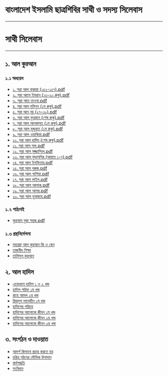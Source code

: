# বাংলাদেশ ইসলামি ছাত্রশিবির সাথী ও সদস্য সিলেবাস 

<hr/>

# সাথী সিলেবাস

<hr/>

## ১. আল কুরআন
### ১.১ অধ্যয়ন
- [১. সূরা আল বাকারা (১৫২-১৫৭).pdf](./Associate-Syllabus/%E0%A7%A7.%20%E0%A6%86%E0%A6%B2%20%E0%A6%95%E0%A7%81%E0%A6%B0%E0%A6%86%E0%A6%A8/%E0%A7%A7.%20%E0%A6%85%E0%A6%A7%E0%A7%8D%E0%A6%AF%E0%A7%9F%E0%A6%A8/%E0%A7%A7.%20%E0%A6%B8%E0%A7%82%E0%A6%B0%E0%A6%BE%20%E0%A6%86%E0%A6%B2%20%E0%A6%AC%E0%A6%BE%E0%A6%95%E0%A6%BE%E0%A6%B0%E0%A6%BE%20(%E0%A7%A7%E0%A7%AB%E0%A7%A8-%E0%A7%A7%E0%A7%AB%E0%A7%AD).pdf)
- [২. সূরা আলে ইমরান  (১৩-২০ রুকু).pdf](./Associate-Syllabus/%E0%A7%A7.%20%E0%A6%86%E0%A6%B2%20%E0%A6%95%E0%A7%81%E0%A6%B0%E0%A6%86%E0%A6%A8/%E0%A7%A7.%20%E0%A6%85%E0%A6%A7%E0%A7%8D%E0%A6%AF%E0%A7%9F%E0%A6%A8/%E0%A7%A8.%20%E0%A6%B8%E0%A7%82%E0%A6%B0%E0%A6%BE%20%E0%A6%86%E0%A6%B2%E0%A7%87%20%E0%A6%87%E0%A6%AE%E0%A6%B0%E0%A6%BE%E0%A6%A8%20%20(%E0%A7%A7%E0%A7%A9-%E0%A7%A8%E0%A7%A6%20%E0%A6%B0%E0%A7%81%E0%A6%95%E0%A7%81).pdf)
- [৩. সূরা আত তাওবা.pdf](./Associate-Syllabus/%E0%A7%A7.%20%E0%A6%86%E0%A6%B2%20%E0%A6%95%E0%A7%81%E0%A6%B0%E0%A6%86%E0%A6%A8/%E0%A7%A7.%20%E0%A6%85%E0%A6%A7%E0%A7%8D%E0%A6%AF%E0%A7%9F%E0%A6%A8/%E0%A7%A9.%20%E0%A6%B8%E0%A7%82%E0%A6%B0%E0%A6%BE%20%E0%A6%86%E0%A6%A4%20%E0%A6%A4%E0%A6%BE%E0%A6%93%E0%A6%AC%E0%A6%BE.pdf)
- [৪. সূরা আল মুমিনুন (১ম রুকু).pdf](./Associate-Syllabus/%E0%A7%A7.%20%E0%A6%86%E0%A6%B2%20%E0%A6%95%E0%A7%81%E0%A6%B0%E0%A6%86%E0%A6%A8/%E0%A7%A7.%20%E0%A6%85%E0%A6%A7%E0%A7%8D%E0%A6%AF%E0%A7%9F%E0%A6%A8/%E0%A7%AA.%20%E0%A6%B8%E0%A7%82%E0%A6%B0%E0%A6%BE%20%E0%A6%86%E0%A6%B2%20%E0%A6%AE%E0%A7%81%E0%A6%AE%E0%A6%BF%E0%A6%A8%E0%A7%81%E0%A6%A8%20(%E0%A7%A7%E0%A6%AE%20%E0%A6%B0%E0%A7%81%E0%A6%95%E0%A7%81).pdf)
- [৫. সূরা আন নূর  (২৭-৩০).pdf](./Associate-Syllabus/%E0%A7%A7.%20%E0%A6%86%E0%A6%B2%20%E0%A6%95%E0%A7%81%E0%A6%B0%E0%A6%86%E0%A6%A8/%E0%A7%A7.%20%E0%A6%85%E0%A6%A7%E0%A7%8D%E0%A6%AF%E0%A7%9F%E0%A6%A8/%E0%A7%AB.%20%E0%A6%B8%E0%A7%82%E0%A6%B0%E0%A6%BE%20%E0%A6%86%E0%A6%A8%20%E0%A6%A8%E0%A7%82%E0%A6%B0%20%20(%E0%A7%A8%E0%A7%AD-%E0%A7%A9%E0%A7%A6).pdf)
- [৬. সূরা আল ফুরকান (শেষ রুকু).pdf](./Associate-Syllabus/%E0%A7%A7.%20%E0%A6%86%E0%A6%B2%20%E0%A6%95%E0%A7%81%E0%A6%B0%E0%A6%86%E0%A6%A8/%E0%A7%A7.%20%E0%A6%85%E0%A6%A7%E0%A7%8D%E0%A6%AF%E0%A7%9F%E0%A6%A8/%E0%A7%AC.%20%E0%A6%B8%E0%A7%82%E0%A6%B0%E0%A6%BE%20%E0%A6%86%E0%A6%B2%20%E0%A6%AB%E0%A7%81%E0%A6%B0%E0%A6%95%E0%A6%BE%E0%A6%A8%20(%E0%A6%B6%E0%A7%87%E0%A6%B7%20%E0%A6%B0%E0%A7%81%E0%A6%95%E0%A7%81).pdf)
- [৭. সূরা আল আনকাবুত  (১ম রুকু).pdf](./Associate-Syllabus/%E0%A7%A7.%20%E0%A6%86%E0%A6%B2%20%E0%A6%95%E0%A7%81%E0%A6%B0%E0%A6%86%E0%A6%A8/%E0%A7%A7.%20%E0%A6%85%E0%A6%A7%E0%A7%8D%E0%A6%AF%E0%A7%9F%E0%A6%A8/%E0%A7%AD.%20%E0%A6%B8%E0%A7%82%E0%A6%B0%E0%A6%BE%20%E0%A6%86%E0%A6%B2%20%E0%A6%86%E0%A6%A8%E0%A6%95%E0%A6%BE%E0%A6%AC%E0%A7%81%E0%A6%A4%20%20(%E0%A7%A7%E0%A6%AE%20%E0%A6%B0%E0%A7%81%E0%A6%95%E0%A7%81).pdf)
- [৮. সূরা আল হুজুরাত (১ম রুকু).pdf](./Associate-Syllabus/%E0%A7%A7.%20%E0%A6%86%E0%A6%B2%20%E0%A6%95%E0%A7%81%E0%A6%B0%E0%A6%86%E0%A6%A8/%E0%A7%A7.%20%E0%A6%85%E0%A6%A7%E0%A7%8D%E0%A6%AF%E0%A7%9F%E0%A6%A8/%E0%A7%AE.%20%E0%A6%B8%E0%A7%82%E0%A6%B0%E0%A6%BE%20%E0%A6%86%E0%A6%B2%20%E0%A6%B9%E0%A7%81%E0%A6%9C%E0%A7%81%E0%A6%B0%E0%A6%BE%E0%A6%A4%20(%E0%A7%A7%E0%A6%AE%20%E0%A6%B0%E0%A7%81%E0%A6%95%E0%A7%81).pdf)
- [৯. সূরা আল ওয়াকিয়া.pdf](./Associate-Syllabus/%E0%A7%A7.%20%E0%A6%86%E0%A6%B2%20%E0%A6%95%E0%A7%81%E0%A6%B0%E0%A6%86%E0%A6%A8/%E0%A7%A7.%20%E0%A6%85%E0%A6%A7%E0%A7%8D%E0%A6%AF%E0%A7%9F%E0%A6%A8/%E0%A7%AF.%20%E0%A6%B8%E0%A7%82%E0%A6%B0%E0%A6%BE%20%E0%A6%86%E0%A6%B2%20%E0%A6%93%E0%A7%9F%E0%A6%BE%E0%A6%95%E0%A6%BF%E0%A7%9F%E0%A6%BE.pdf)
- [১০. সূরা আল হাদিদ (শেষ রুকু).pdf](./Associate-Syllabus/%E0%A7%A7.%20%E0%A6%86%E0%A6%B2%20%E0%A6%95%E0%A7%81%E0%A6%B0%E0%A6%86%E0%A6%A8/%E0%A7%A7.%20%E0%A6%85%E0%A6%A7%E0%A7%8D%E0%A6%AF%E0%A7%9F%E0%A6%A8/%E0%A7%A7%E0%A7%A6.%20%E0%A6%B8%E0%A7%82%E0%A6%B0%E0%A6%BE%20%E0%A6%86%E0%A6%B2%20%E0%A6%B9%E0%A6%BE%E0%A6%A6%E0%A6%BF%E0%A6%A6%20(%E0%A6%B6%E0%A7%87%E0%A6%B7%20%E0%A6%B0%E0%A7%81%E0%A6%95%E0%A7%81).pdf)
- [১১. সূরা আস সফ.pdf](./Associate-Syllabus/%E0%A7%A7.%20%E0%A6%86%E0%A6%B2%20%E0%A6%95%E0%A7%81%E0%A6%B0%E0%A6%86%E0%A6%A8/%E0%A7%A7.%20%E0%A6%85%E0%A6%A7%E0%A7%8D%E0%A6%AF%E0%A7%9F%E0%A6%A8/%E0%A7%A7%E0%A7%A7.%20%E0%A6%B8%E0%A7%82%E0%A6%B0%E0%A6%BE%20%E0%A6%86%E0%A6%B8%20%E0%A6%B8%E0%A6%AB.pdf)
- [১২. সূরা আল মুজ্জাম্মিল.pdf](./Associate-Syllabus/%E0%A7%A7.%20%E0%A6%86%E0%A6%B2%20%E0%A6%95%E0%A7%81%E0%A6%B0%E0%A6%86%E0%A6%A8/%E0%A7%A7.%20%E0%A6%85%E0%A6%A7%E0%A7%8D%E0%A6%AF%E0%A7%9F%E0%A6%A8/%E0%A7%A7%E0%A7%A7.%20%E0%A6%B8%E0%A7%82%E0%A6%B0%E0%A6%BE%20%E0%A6%86%E0%A6%B8%20%E0%A6%B8%E0%A6%AB.pdf)
- [১৩. সূরা আল মুদ্দাসসির (আয়াত ১-৭).pdf](./Associate-Syllabus/%E0%A7%A7.%20%E0%A6%86%E0%A6%B2%20%E0%A6%95%E0%A7%81%E0%A6%B0%E0%A6%86%E0%A6%A8/%E0%A7%A7.%20%E0%A6%85%E0%A6%A7%E0%A7%8D%E0%A6%AF%E0%A7%9F%E0%A6%A8/%E0%A7%A7%E0%A7%A9.%20%E0%A6%B8%E0%A7%82%E0%A6%B0%E0%A6%BE%20%E0%A6%86%E0%A6%B2%20%E0%A6%AE%E0%A7%81%E0%A6%A6%E0%A7%8D%E0%A6%A6%E0%A6%BE%E0%A6%B8%E0%A6%B8%E0%A6%BF%E0%A6%B0%20(%E0%A6%86%E0%A7%9F%E0%A6%BE%E0%A6%A4%20%E0%A7%A7-%E0%A7%AD).pdf)
- [১৪. সূরা আল ইনফিতার.pdf](./Associate-Syllabus/%E0%A7%A7.%20%E0%A6%86%E0%A6%B2%20%E0%A6%95%E0%A7%81%E0%A6%B0%E0%A6%86%E0%A6%A8/%E0%A7%A7.%20%E0%A6%85%E0%A6%A7%E0%A7%8D%E0%A6%AF%E0%A7%9F%E0%A6%A8/%E0%A7%A7%E0%A7%AA.%20%E0%A6%B8%E0%A7%82%E0%A6%B0%E0%A6%BE%20%E0%A6%86%E0%A6%B2%20%E0%A6%87%E0%A6%A8%E0%A6%AB%E0%A6%BF%E0%A6%A4%E0%A6%BE%E0%A6%B0.pdf)
- [১৫. সূরা আল বুরুজ.pdf](./Associate-Syllabus/%E0%A7%A7.%20%E0%A6%86%E0%A6%B2%20%E0%A6%95%E0%A7%81%E0%A6%B0%E0%A6%86%E0%A6%A8/%E0%A7%A7.%20%E0%A6%85%E0%A6%A7%E0%A7%8D%E0%A6%AF%E0%A7%9F%E0%A6%A8/%E0%A7%A7%E0%A7%AB.%20%E0%A6%B8%E0%A7%82%E0%A6%B0%E0%A6%BE%20%E0%A6%86%E0%A6%B2%20%E0%A6%AC%E0%A7%81%E0%A6%B0%E0%A7%81%E0%A6%9C.pdf)
- [১৬. সূরা আল গাশিয়া.pdf](./Associate-Syllabus/%E0%A7%A7.%20%E0%A6%86%E0%A6%B2%20%E0%A6%95%E0%A7%81%E0%A6%B0%E0%A6%86%E0%A6%A8/%E0%A7%A7.%20%E0%A6%85%E0%A6%A7%E0%A7%8D%E0%A6%AF%E0%A7%9F%E0%A6%A8/%E0%A7%A7%E0%A7%AC.%20%E0%A6%B8%E0%A7%82%E0%A6%B0%E0%A6%BE%20%E0%A6%86%E0%A6%B2%20%E0%A6%97%E0%A6%BE%E0%A6%B6%E0%A6%BF%E0%A7%9F%E0%A6%BE.pdf)
- [১৭. সূরা আল লাইল.pdf](./Associate-Syllabus/%E0%A7%A7.%20%E0%A6%86%E0%A6%B2%20%E0%A6%95%E0%A7%81%E0%A6%B0%E0%A6%86%E0%A6%A8/%E0%A7%A7.%20%E0%A6%85%E0%A6%A7%E0%A7%8D%E0%A6%AF%E0%A7%9F%E0%A6%A8/%E0%A7%A7%E0%A7%AD.%20%E0%A6%B8%E0%A7%82%E0%A6%B0%E0%A6%BE%20%E0%A6%86%E0%A6%B2%20%E0%A6%B2%E0%A6%BE%E0%A6%87%E0%A6%B2.pdf)
- [১৮. সূরা আল আলাক.pdf](./Associate-Syllabus/%E0%A7%A7.%20%E0%A6%86%E0%A6%B2%20%E0%A6%95%E0%A7%81%E0%A6%B0%E0%A6%86%E0%A6%A8/%E0%A7%A7.%20%E0%A6%85%E0%A6%A7%E0%A7%8D%E0%A6%AF%E0%A7%9F%E0%A6%A8/%E0%A7%A7%E0%A7%AE.%20%E0%A6%B8%E0%A7%82%E0%A6%B0%E0%A6%BE%20%E0%A6%86%E0%A6%B2%20%E0%A6%86%E0%A6%B2%E0%A6%BE%E0%A6%95.pdf)
- [১৯. সূরা আল আসর.pdf](./Associate-Syllabus/%E0%A7%A7.%20%E0%A6%86%E0%A6%B2%20%E0%A6%95%E0%A7%81%E0%A6%B0%E0%A6%86%E0%A6%A8/%E0%A7%A7.%20%E0%A6%85%E0%A6%A7%E0%A7%8D%E0%A6%AF%E0%A7%9F%E0%A6%A8/%E0%A7%A7%E0%A7%AF.%20%E0%A6%B8%E0%A7%82%E0%A6%B0%E0%A6%BE%20%E0%A6%86%E0%A6%B2%20%E0%A6%86%E0%A6%B8%E0%A6%B0.pdf)
- [২০. সূরা আল হুমাজাহ.pdf](./Associate-Syllabus/%E0%A7%A7.%20%E0%A6%86%E0%A6%B2%20%E0%A6%95%E0%A7%81%E0%A6%B0%E0%A6%86%E0%A6%A8/%E0%A7%A7.%20%E0%A6%85%E0%A6%A7%E0%A7%8D%E0%A6%AF%E0%A7%9F%E0%A6%A8/%E0%A7%A8%E0%A7%A6.%20%E0%A6%B8%E0%A7%82%E0%A6%B0%E0%A6%BE%20%E0%A6%86%E0%A6%B2%20%E0%A6%B9%E0%A7%81%E0%A6%AE%E0%A6%BE%E0%A6%9C%E0%A6%BE%E0%A6%B9.pdf)

### ১.২ পাঠ্যবই 
- [কুরআন বুঝা সহজ.pdf](./Associate-Syllabus/%E0%A7%A7.%20%E0%A6%86%E0%A6%B2%20%E0%A6%95%E0%A7%81%E0%A6%B0%E0%A6%86%E0%A6%A8/%E0%A7%A8.%20%E0%A6%AA%E0%A6%BE%E0%A6%A0%E0%A7%8D%E0%A6%AF%E0%A6%AC%E0%A6%87/quran_bujha_sohoj.pdf)
### ১.৩ গ্রন্থনির্দেশনা
- [মহাগ্রন্থ আল কুরআন কি ও কেন](./Associate-Syllabus/%E0%A7%A7.%20%E0%A6%86%E0%A6%B2%20%E0%A6%95%E0%A7%81%E0%A6%B0%E0%A6%86%E0%A6%A8/%E0%A7%A9.%20%E0%A6%97%E0%A7%8D%E0%A6%B0%E0%A6%A8%E0%A7%8D%E0%A6%A5%E0%A6%A8%E0%A6%BF%E0%A6%B0%E0%A7%8D%E0%A6%A6%E0%A7%87%E0%A6%B6%E0%A6%A8%E0%A6%BE/mohagrontho_al_quran_ki_o_keno.pdf) 
- [তাজবীদ শিক্ষা](./Associate-Syllabus/%E0%A7%A7.%20%E0%A6%86%E0%A6%B2%20%E0%A6%95%E0%A7%81%E0%A6%B0%E0%A6%86%E0%A6%A8/%E0%A7%A9.%20%E0%A6%97%E0%A7%8D%E0%A6%B0%E0%A6%A8%E0%A7%8D%E0%A6%A5%E0%A6%A8%E0%A6%BF%E0%A6%B0%E0%A7%8D%E0%A6%A6%E0%A7%87%E0%A6%B6%E0%A6%A8%E0%A6%BE/tajbid_shikkha.pdf)
- [তালিমুল কুরআন](./Associate-Syllabus/%E0%A7%A7.%20%E0%A6%86%E0%A6%B2%20%E0%A6%95%E0%A7%81%E0%A6%B0%E0%A6%86%E0%A6%A8/%E0%A7%A9.%20%E0%A6%97%E0%A7%8D%E0%A6%B0%E0%A6%A8%E0%A7%8D%E0%A6%A5%E0%A6%A8%E0%A6%BF%E0%A6%B0%E0%A7%8D%E0%A6%A6%E0%A7%87%E0%A6%B6%E0%A6%A8%E0%A6%BE/talimul_quran.pdf)
## ২. আল হাদিস
- [এন্তেখাবে হাদিস ১ ও ২ খন্ড](./Associate-Syllabus/%E0%A7%A8.%20%E0%A6%86%E0%A6%B2%20%E0%A6%B9%E0%A6%BE%E0%A6%A6%E0%A6%BF%E0%A6%B8/%E0%A7%A7.%20%E0%A6%85%E0%A6%A7%E0%A7%8D%E0%A6%AF%E0%A7%9F%E0%A6%A8/entekhabe_hadis_ahsan_01_%26_02.pdf)
- [হাদিস শরিফ ১ম খন্ড](./Associate-Syllabus/%E0%A7%A8.%20%E0%A6%86%E0%A6%B2%20%E0%A6%B9%E0%A6%BE%E0%A6%A6%E0%A6%BF%E0%A6%B8/%E0%A7%A7.%20%E0%A6%85%E0%A6%A7%E0%A7%8D%E0%A6%AF%E0%A7%9F%E0%A6%A8/hadis_sharif_01.pdf)
- [রাহে আমল ২য় খন্ড](./Associate-Syllabus/%E0%A7%A8.%20%E0%A6%86%E0%A6%B2%20%E0%A6%B9%E0%A6%BE%E0%A6%A6%E0%A6%BF%E0%A6%B8/%E0%A7%A7.%20%E0%A6%85%E0%A6%A7%E0%A7%8D%E0%A6%AF%E0%A7%9F%E0%A6%A8/rahe_amol_02.pdf)
- [রিয়াদুস সালেহীন ১ম খন্ড](./Associate-Syllabus/%E0%A7%A8.%20%E0%A6%86%E0%A6%B2%20%E0%A6%B9%E0%A6%BE%E0%A6%A6%E0%A6%BF%E0%A6%B8/%E0%A7%A7.%20%E0%A6%85%E0%A6%A7%E0%A7%8D%E0%A6%AF%E0%A7%9F%E0%A6%A8/riyadus_salehin_1.pdf)
- [হাদিসের পরিচয়](./Associate-Syllabus/%E0%A7%A8.%20%E0%A6%86%E0%A6%B2%20%E0%A6%B9%E0%A6%BE%E0%A6%A6%E0%A6%BF%E0%A6%B8/%E0%A7%A8.%20%E0%A6%AA%E0%A6%BE%E0%A6%A0%E0%A7%8D%E0%A6%AF%E0%A6%AC%E0%A6%87/hadiser_poricoy.pdf)
- [হাদিসের আলোকে জীবন ১ম খন্ড](./Associate-Syllabus/%E0%A7%A8.%20%E0%A6%86%E0%A6%B2%20%E0%A6%B9%E0%A6%BE%E0%A6%A6%E0%A6%BF%E0%A6%B8/%E0%A7%A9.%20%E0%A6%97%E0%A7%8D%E0%A6%B0%E0%A6%A8%E0%A7%8D%E0%A6%A5%E0%A6%A8%E0%A6%BF%E0%A6%B0%E0%A7%8D%E0%A6%A6%E0%A7%87%E0%A6%B6%E0%A6%A8%E0%A6%BE/hadiser_aloke_manob_jibon_1.pdf)
- [হাদিসের আলোকে জীবন ২য় খন্ড](./Associate-Syllabus/%E0%A7%A8.%20%E0%A6%86%E0%A6%B2%20%E0%A6%B9%E0%A6%BE%E0%A6%A6%E0%A6%BF%E0%A6%B8/%E0%A7%A9.%20%E0%A6%97%E0%A7%8D%E0%A6%B0%E0%A6%A8%E0%A7%8D%E0%A6%A5%E0%A6%A8%E0%A6%BF%E0%A6%B0%E0%A7%8D%E0%A6%A6%E0%A7%87%E0%A6%B6%E0%A6%A8%E0%A6%BE/hadiser_aloke_manob_jibon_2.pdf)
- [হাদিসের আলোকে জীবন ৩য় খন্ড](./Associate-Syllabus/%E0%A7%A8.%20%E0%A6%86%E0%A6%B2%20%E0%A6%B9%E0%A6%BE%E0%A6%A6%E0%A6%BF%E0%A6%B8/%E0%A7%A9.%20%E0%A6%97%E0%A7%8D%E0%A6%B0%E0%A6%A8%E0%A7%8D%E0%A6%A5%E0%A6%A8%E0%A6%BF%E0%A6%B0%E0%A7%8D%E0%A6%A6%E0%A7%87%E0%A6%B6%E0%A6%A8%E0%A6%BE/hadiser_aloke_manob_jibon_3-4.pdf)


## ৩. সংগঠন ও দাওয়াত
- [আদর্শ কিভাবে প্রচার করতে হয়](./Associate-Syllabus/%E0%A7%A9.%20%E0%A6%B8%E0%A6%82%E0%A6%97%E0%A6%A0%E0%A6%A8%20%E0%A6%93%20%E0%A6%A6%E0%A6%BE%E0%A6%93%E0%A7%9F%E0%A6%BE%E0%A6%A4/%E0%A7%A7.%20%E0%A6%AA%E0%A6%BE%E0%A6%A0%E0%A7%8D%E0%A6%AF%E0%A6%AC%E0%A6%87/adorsho_kivabe_procar_korte_hobe.pdf)
- [চরিত্র গঠনের মৌলিক উপাদান](./Associate-Syllabus/%E0%A7%A9.%20%E0%A6%B8%E0%A6%82%E0%A6%97%E0%A6%A0%E0%A6%A8%20%E0%A6%93%20%E0%A6%A6%E0%A6%BE%E0%A6%93%E0%A7%9F%E0%A6%BE%E0%A6%A4/%E0%A7%A7.%20%E0%A6%AA%E0%A6%BE%E0%A6%A0%E0%A7%8D%E0%A6%AF%E0%A6%AC%E0%A6%87/choritro_gothoner_moulik_upadan.pdf)
- [কর্মপদ্ধতি](./Associate-Syllabus/%E0%A7%A9.%20%E0%A6%B8%E0%A6%82%E0%A6%97%E0%A6%A0%E0%A6%A8%20%E0%A6%93%20%E0%A6%A6%E0%A6%BE%E0%A6%93%E0%A7%9F%E0%A6%BE%E0%A6%A4/%E0%A7%A7.%20%E0%A6%AA%E0%A6%BE%E0%A6%A0%E0%A7%8D%E0%A6%AF%E0%A6%AC%E0%A6%87/kormopoddhoti.pdf)
- [সংবিধান](./Associate-Syllabus/%E0%A7%A9.%20%E0%A6%B8%E0%A6%82%E0%A6%97%E0%A6%A0%E0%A6%A8%20%E0%A6%93%20%E0%A6%A6%E0%A6%BE%E0%A6%93%E0%A7%9F%E0%A6%BE%E0%A6%A4/%E0%A7%A7.%20%E0%A6%AA%E0%A6%BE%E0%A6%A0%E0%A7%8D%E0%A6%AF%E0%A6%AC%E0%A6%87/songbidhan.pdf)
<!--
git add .
git commit -m "README updated"
git push
-->
